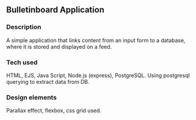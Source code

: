 <h2> Bulletinboard Application </h2>

<h3> Description </h3>
A simple application that links content from an input form to a database, where it is stored and displayed on a feed. 

<h3> Tech used </h3>
HTML, EJS, Java Script, Node.js (express), PostgreSQL. Using postgresql querying to extract data from DB.

<h3> Design elements</h3> 
Parallax effect, flexbox, css grid used.
